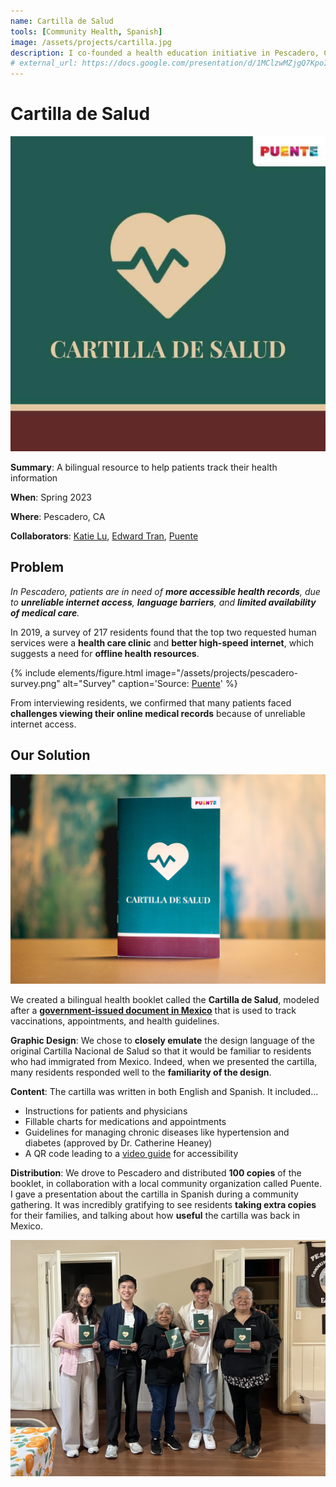 ```yaml
---
name: Cartilla de Salud
tools: [Community Health, Spanish]
image: /assets/projects/cartilla.jpg
description: I co-founded a health education initiative in Pescadero, CA.
# external_url: https://docs.google.com/presentation/d/1MClzwMZjgQ7KpoIAWr9Dc9iRxl5r9-RGA7s3D1erkjk/edit?usp=sharing
---
```


# Cartilla de Salud

![Cartilla de Salud](/assets/projects/cartilla.jpg)

**Summary**: A bilingual resource to help patients track their health information

**When**: Spring 2023

**Where**: Pescadero, CA

**Collaborators**: [Katie Lu](https://www.linkedin.com/in/katie-lu-11059114a/), [Edward Tran](https://www.linkedin.com/in/edwardtran2/), [Puente](https://mypuente.org/)

## Problem

*In Pescadero, patients are in need of **more accessible health records**, due to **unreliable internet access**, **language barriers**, and **limited availability of medical care**.*

In 2019, a survey of 217 residents found that the top two requested human services were a **health care clinic** and **better high-speed internet**, which suggests a need for **offline health resources**.

{% include elements/figure.html image="/assets/projects/pescadero-survey.png" alt="Survey" caption='Source: <a href="https://mypuente.org/pescaderotownplanning/">Puente</a>' %}

From interviewing residents, we confirmed that many patients faced **challenges viewing their online medical records** because of unreliable internet access.

## Our Solution

![Cartilla standing](/assets/projects/cartilla-standing.jpg)

We created a bilingual health booklet called the **Cartilla de Salud**, modeled after a [**government-issued document in Mexico**](https://www.gob.mx/salud/articulos/cartillas-nacionales-de-salud-12270) that is used to track vaccinations, appointments, and health guidelines.

**Graphic Design**: We chose to **closely emulate** the design language of the original Cartilla Nacional de Salud so that it would be familiar to residents who had immigrated from Mexico. Indeed, when we presented the cartilla, many residents responded well to the **familiarity of the design**.

**Content**: The cartilla was written in both English and Spanish. It included...

- Instructions for patients and physicians
- Fillable charts for medications and appointments
- Guidelines for managing chronic diseases like hypertension and diabetes (approved by Dr. Catherine Heaney)
- A QR code leading to a [video guide](https://www.youtube.com/watch?v=sSzE123L3dg) for accessibility

**Distribution**: We drove to Pescadero and distributed **100 copies** of the booklet, in collaboration with a local community organization called Puente. I gave a presentation about the cartilla in Spanish during a community gathering. It was incredibly gratifying to see residents **taking extra copies** for their families, and talking about how **useful** the cartilla was back in Mexico.

![Puente](/assets/projects/pescadero-puente.jpg)
